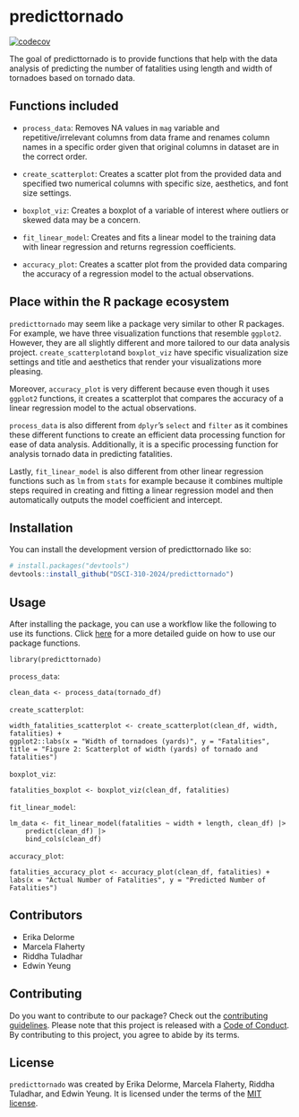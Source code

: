 
<!-- README.md is generated from README.Rmd. Please edit that file -->

# predicttornado

<!-- badges: start -->

[![codecov](https://codecov.io/gh/DSCI-310-2024/predicttornado/graph/badge.svg?token=mMPk1l0T8M)](https://codecov.io/gh/DSCI-310-2024/predicttornado)
<!-- badges: end -->

The goal of predicttornado is to provide functions that help with the
data analysis of predicting the number of fatalities using length and
width of tornadoes based on tornado data.

## Functions included

- `process_data`: Removes NA values in `mag` variable and
  repetitive/irrelevant columns from data frame and renames column names
  in a specific order given that original columns in dataset are in the
  correct order.

- `create_scatterplot`: Creates a scatter plot from the provided data
  and specified two numerical columns with specific size, aesthetics,
  and font size settings.

- `boxplot_viz`: Creates a boxplot of a variable of interest where
  outliers or skewed data may be a concern.

- `fit_linear_model`: Creates and fits a linear model to the training
  data with linear regression and returns regression coefficients.

- `accuracy_plot`: Creates a scatter plot from the provided data
  comparing the accuracy of a regression model to the actual
  observations.

## Place within the R package ecosystem

`predicttornado` may seem like a package very similar to other R
packages. For example, we have three visualization functions that
resemble `ggplot2`. However, they are all slightly different and more
tailored to our data analysis project. `create_scatterplot`and
`boxplot_viz` have specific visualization size settings and title and
aesthetics that render your visualizations more pleasing.

Moreover, `accuracy_plot` is very different because even though it uses
`ggplot2` functions, it creates a scatterplot that compares the accuracy
of a linear regression model to the actual observations.

`process_data` is also different from `dplyr`’s `select` and `filter` as
it combines these different functions to create an efficient data
processing function for ease of data analysis. Additionally, it is a
specific processing function for analysis tornado data in predicting
fatalities.

Lastly, `fit_linear_model` is also different from other linear
regression functions such as `lm` from `stats` for example because it
combines multiple steps required in creating and fitting a linear
regression model and then automatically outputs the model coefficient
and intercept.

## Installation

You can install the development version of predicttornado like so:

``` r
# install.packages("devtools")
devtools::install_github("DSCI-310-2024/predicttornado")
```

## Usage

After installing the package, you can use a workflow like the following
to use its functions. Click
[here](https://github.com/DSCI-310-2024/predicttornado/blob/main/vignettes/predicttornado-vignette.Rmd)
for a more detailed guide on how to use our package functions.

    library(predicttornado)

`process_data`:

    clean_data <- process_data(tornado_df)

`create_scatterplot`:

    width_fatalities_scatterplot <- create_scatterplot(clean_df, width, fatalities) + 
    ggplot2::labs(x = "Width of tornadoes (yards)", y = "Fatalities", 
    title = "Figure 2: Scatterplot of width (yards) of tornado and fatalities")

`boxplot_viz`:

    fatalities_boxplot <- boxplot_viz(clean_df, fatalities)

`fit_linear_model`:

    lm_data <- fit_linear_model(fatalities ~ width + length, clean_df) |>
        predict(clean_df) |>
        bind_cols(clean_df)

`accuracy_plot`:

    fatalities_accuracy_plot <- accuracy_plot(clean_df, fatalities) + 
    labs(x = "Actual Number of Fatalities", y = "Predicted Number of Fatalities")

## Contributors

- Erika Delorme
- Marcela Flaherty
- Riddha Tuladhar
- Edwin Yeung

## Contributing

Do you want to contribute to our package? Check out the [contributing
guidelines](https://github.com/DSCI-310-2024/predicttornado/blob/main/CONTRIBUTING.md).
Please note that this project is released with a [Code of
Conduct](https://github.com/DSCI-310-2024/predicttornado/blob/main/CODE_OF_CONDUCT.md).
By contributing to this project, you agree to abide by its terms.

## License

`predicttornado` was created by Erika Delorme, Marcela Flaherty, Riddha
Tuladhar, and Edwin Yeung. It is licensed under the terms of the [MIT
license](https://github.com/DSCI-310-2024/predicttornado?tab=MIT-2-ov-file).
